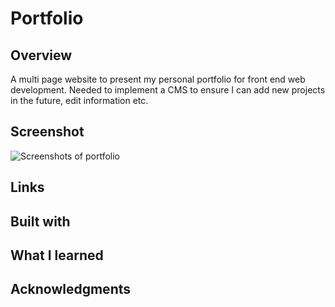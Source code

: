 # Portfolio

## Overview

A multi page website to present my personal portfolio for front end web development. Needed to implement a CMS to ensure I can add new projects in the future, edit information etc.

## Screenshot

![Screenshots of portfolio](https://i.ibb.co/Bw3QNTv/New-Project.png)

## Links

## Built with

## What I learned

## Acknowledgments
